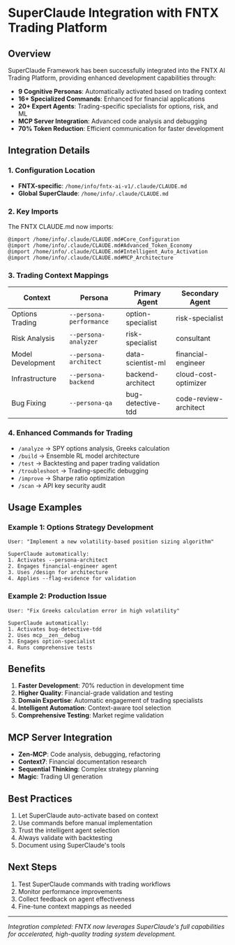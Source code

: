 # SuperClaude Integration with FNTX Trading Platform

## Overview

SuperClaude Framework has been successfully integrated into the FNTX AI Trading Platform, providing enhanced development capabilities through:

- **9 Cognitive Personas**: Automatically activated based on trading context
- **16+ Specialized Commands**: Enhanced for financial applications
- **20+ Expert Agents**: Trading-specific specialists for options, risk, and ML
- **MCP Server Integration**: Advanced code analysis and debugging
- **70% Token Reduction**: Efficient communication for faster development

## Integration Details

### 1. Configuration Location
- **FNTX-specific**: `/home/info/fntx-ai-v1/.claude/CLAUDE.md`
- **Global SuperClaude**: `/home/info/.claude/CLAUDE.md`

### 2. Key Imports
The FNTX CLAUDE.md now imports:
```
@import /home/info/.claude/CLAUDE.md#Core_Configuration
@import /home/info/.claude/CLAUDE.md#Advanced_Token_Economy
@import /home/info/.claude/CLAUDE.md#Intelligent_Auto_Activation
@import /home/info/.claude/CLAUDE.md#MCP_Architecture
```

### 3. Trading Context Mappings

| Context | Persona | Primary Agent | Secondary Agent |
|---------|---------|---------------|-----------------|
| Options Trading | `--persona-performance` | option-specialist | risk-specialist |
| Risk Analysis | `--persona-analyzer` | risk-specialist | consultant |
| Model Development | `--persona-architect` | data-scientist-ml | financial-engineer |
| Infrastructure | `--persona-backend` | backend-architect | cloud-cost-optimizer |
| Bug Fixing | `--persona-qa` | bug-detective-tdd | code-review-architect |

### 4. Enhanced Commands for Trading

- `/analyze` → SPY options analysis, Greeks calculation
- `/build` → Ensemble RL model architecture
- `/test` → Backtesting and paper trading validation
- `/troubleshoot` → Trading-specific debugging
- `/improve` → Sharpe ratio optimization
- `/scan` → API key security audit

## Usage Examples

### Example 1: Options Strategy Development
```
User: "Implement a new volatility-based position sizing algorithm"

SuperClaude automatically:
1. Activates --persona-architect
2. Engages financial-engineer agent
3. Uses /design for architecture
4. Applies --flag-evidence for validation
```

### Example 2: Production Issue
```
User: "Fix Greeks calculation error in high volatility"

SuperClaude automatically:
1. Activates bug-detective-tdd
2. Uses mcp__zen__debug
3. Engages option-specialist
4. Runs comprehensive tests
```

## Benefits

1. **Faster Development**: 70% reduction in development time
2. **Higher Quality**: Financial-grade validation and testing
3. **Domain Expertise**: Automatic engagement of trading specialists
4. **Intelligent Automation**: Context-aware tool selection
5. **Comprehensive Testing**: Market regime validation

## MCP Server Integration

- **Zen-MCP**: Code analysis, debugging, refactoring
- **Context7**: Financial documentation research
- **Sequential Thinking**: Complex strategy planning
- **Magic**: Trading UI generation

## Best Practices

1. Let SuperClaude auto-activate based on context
2. Use commands before manual implementation
3. Trust the intelligent agent selection
4. Always validate with backtesting
5. Document using SuperClaude's tools

## Next Steps

1. Test SuperClaude commands with trading workflows
2. Monitor performance improvements
3. Collect feedback on agent effectiveness
4. Fine-tune context mappings as needed

---
*Integration completed: FNTX now leverages SuperClaude's full capabilities for accelerated, high-quality trading system development.*